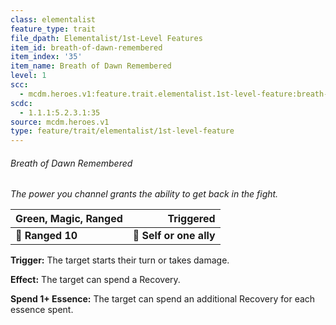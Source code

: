 ```yaml
---
class: elementalist
feature_type: trait
file_dpath: Elementalist/1st-Level Features
item_id: breath-of-dawn-remembered
item_index: '35'
item_name: Breath of Dawn Remembered
level: 1
scc:
  - mcdm.heroes.v1:feature.trait.elementalist.1st-level-feature:breath-of-dawn-remembered
scdc:
  - 1.1.1:5.2.3.1:35
source: mcdm.heroes.v1
type: feature/trait/elementalist/1st-level-feature
---
```


###### Breath of Dawn Remembered

*The power you channel grants the ability to get back in the fight.*

| **Green, Magic, Ranged** |           **Triggered** |
| ------------------------ | ----------------------: |
| **📏 Ranged 10**         | **🎯 Self or one ally** |

**Trigger:** The target starts their turn or takes damage.

**Effect:** The target can spend a Recovery.

**Spend 1+ Essence:** The target can spend an additional Recovery for each essence spent.
